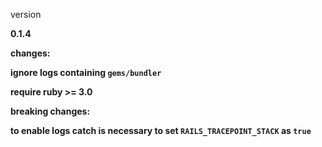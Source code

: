 version

<b> 0.1.4 <b>

changes:

ignore logs containing `gems/bundler`

require ruby >= 3.0

breaking changes:

to enable logs catch is necessary to set `RAILS_TRACEPOINT_STACK` as `true`
